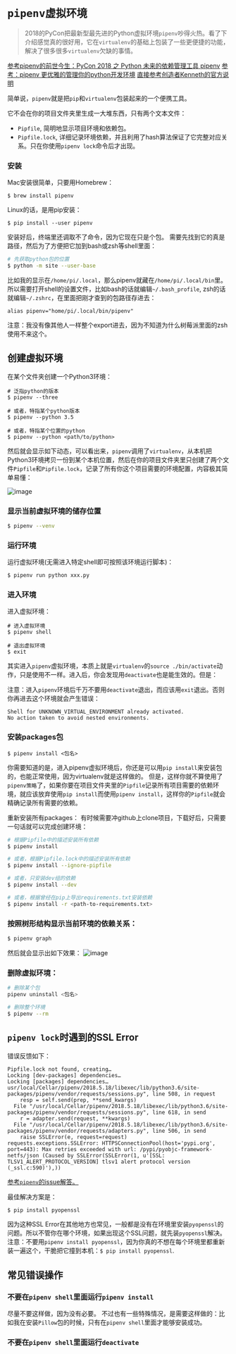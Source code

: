 # `pipenv虚拟环境`
> 2018的PyCon把最新型最先进的Python虚拟环境`pipenv`吵得火热。看了下介绍感觉真的很好用，它在`virtualenv`的基础上包装了一些更便捷的功能，解决了很多很多`virtualenv`欠缺的事情。

[参考pipenv的前世今生：PyCon 2018 之 Python 未来的依赖管理工具 pipenv](https://juejin.im/post/5b07620a518825389f5f4bb5)
[参考：pipenv 更优雅的管理你的python开发环境](https://segmentfault.com/a/1190000012837890)
[直接参考创造者Kenneth的官方说明](https://github.com/pypa/pipenv)

简单说，`pipenv`就是把`pip`和`virtualenv`包装起来的一个便携工具。

它不会在你的项目文件夹里生成一大堆东西，只有两个文本文件：
- `Pipfile`, 简明地显示项目环境和依赖包。
- `Pipfile.lock`, 详细记录环境依赖，并且利用了hash算法保证了它完整对应关系。只在你使用`pipenv lock`命令后才出现。

### 安装
Mac安装很简单，只要用Homebrew：
```shell
$ brew install pipenv
```

Linux的话，是用pip安装：
```
$ pip install --user pipenv
```
安装好后，终端里还调取不了命令，因为它现在只是个包。
需要先找到它的真是路径，然后为了方便把它加到bash或zsh等shell里面：
```sh
# 先获取python包的位置
$ python -m site --user-base
```
比如我的显示在`/home/pi/.local`，那么pipenv就藏在`/home/pi/.local/bin`里。
所以需要打开shell的设置文件，比如bash的话就编辑`~/.bash_profile`, zsh的话就编辑`~/.zshrc`，在里面把刚才查到的包路径存进去：
```
alias pipenv="home/pi/.local/bin/pipenv"
```
注意：我没有像其他人一样整个export进去，因为不知道为什么树莓派里面的zsh使用不来这个。


## 创建虚拟环境
在某个文件夹创建一个Python3环境：
```shell
# 泛指python的版本
$ pipenv --three

# 或者，特指某个python版本
$ pipenv --python 3.5

# 或者，特指某个位置的python
$ pipenv --python <path/to/python>
```
然后就会显示如下动态，可以看出来，`pipenv`调用了`virtualenv`，从本机把Python3环境拷贝一份到某个本机位置，然后在你的项目文件夹里只创建了两个文件`Pipfile`和`Pipfile.lock`，记录了所有你这个项目需要的环境配置，内容极其简单易懂：

![image](https://user-images.githubusercontent.com/14041622/40583975-943a9c14-61cb-11e8-8248-96d13523e246.png)

### 显示当前虚拟环境的储存位置
```sh
$ pipenv --venv
```

### 运行环境
运行虚拟环境(无需进入特定shell即可按照该环境运行脚本)：
```sh
$ pipenv run python xxx.py
```

### 进入环境
进入虚拟环境：
```shell
# 进入虚拟环境
$ pipenv shell

# 退出虚拟环境
$ exit
```
其实进入`pipenv`虚拟环境，本质上就是`virtualenv`的`source ./bin/activate`动作，只是使用不一样。进入后，你会发现用`deactivate`也是能生效的。但是：

注意：进入`pipenv`环境后千万不要用`deactivate`退出，而应该用`exit`退出。否则你再进去这个环境就会产生错误：
```
Shell for UNKNOWN_VIRTUAL_ENVIRONMENT already activated. 
No action taken to avoid nested environments.
```

### 安装packages包
```shell
$ pipenv install <包名>
```

你需要知道的是，进入pipenv虚拟环境后，你还是可以用`pip install`来安装包的，也能正常使用，因为virtualenv就是这样做的。
但是，这样你就不算使用了`pipenv策略`了，如果你要在项目文件夹里的`Pipfile`记录所有项目需要的依赖环境，就应该放弃使用`pip install`而使用`pipenv install`，这样你的`Pipfile`就会精确记录所有需要的依赖。

重新安装所有packages：
有时候需要冲github上clone项目，下载好后，只需要一句话就可以完成创建环境：
```sh
# 根据Pipfile中的描述安装所有依赖
$ pipenv install

# 或者，根据Pipfile.lock中的描述安装所有依赖
$ pipenv install --ignore-pipfile

# 或者，只安装dev组的依赖
$ pipenv install --dev

# 或者，根据曾经在pip上导出requirements.txt安装依赖
$ pipenv install -r <path-to-requirements.txt>
```

### 按照树形结构显示当前环境的依赖关系：
```sh
$ pipenv graph
```
然后就会显示出如下效果：
![image](https://user-images.githubusercontent.com/14041622/40592932-210992d6-6257-11e8-8901-e4dba397f21c.png)

### 删除虚拟环境：
```sh
# 删除某个包
pipenv uninstall <包名>

# 删除整个环境
$ pipenv --rm
```

## `pipenv lock`时遇到的SSL Error
错误反馈如下：
```
Pipfile.lock not found, creating…
Locking [dev-packages] dependencies…
Locking [packages] dependencies…
usr/local/Cellar/pipenv/2018.5.18/libexec/lib/python3.6/site-packages/pipenv/vendor/requests/sessions.py", line 508, in request
    resp = self.send(prep, **send_kwargs)
  File "/usr/local/Cellar/pipenv/2018.5.18/libexec/lib/python3.6/site-packages/pipenv/vendor/requests/sessions.py", line 618, in send
    r = adapter.send(request, **kwargs)
  File "/usr/local/Cellar/pipenv/2018.5.18/libexec/lib/python3.6/site-packages/pipenv/vendor/requests/adapters.py", line 506, in send
    raise SSLError(e, request=request)
requests.exceptions.SSLError: HTTPSConnectionPool(host='pypi.org', port=443): Max retries exceeded with url: /pypi/pyobjc-framework-netfs/json (Caused by SSLError(SSLError(1, u'[SSL: TLSV1_ALERT_PROTOCOL_VERSION] tlsv1 alert protocol version (_ssl.c:590)'),))
```
[参考`pipenv`的issue解答。](https://github.com/pypa/pipenv/issues/836)

最佳解决方案是：
```sh
$ pip install pyopenssl
```
因为这种SSL Error在其他地方也常见，一般都是没有在环境里安装`pyopenssl`的问题。所以不管你在哪个环境，如果出现这个SSL问题，就先装`pyopenssl`解决。
注意：不要用`pipenv install pyopenssl`，因为你真的不想在每个环境里都重新装一遍这个，干脆把它撞到本机：`$ pip install pyopenssl`.

## 常见错误操作

### 不要在`pipenv shell`里面运行`pipenv install`
尽量不要这样做，因为没有必要。
不过也有一些特殊情况，是需要这样做的：比如我在安装`Pillow`包的时候，只有在`pipenv shell`里面才能够安装成功。

### 不要在`pipenv shell`里面运行`deactivate`
